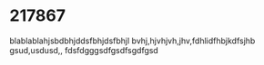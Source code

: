 # 217867 
blablablahjsbdbhjddsfbhjdsfbhjl
 bvhj,hjvhjvh,jhv,fdhlidfhbjkdfsjhb
gsud,usdusd,,
fdsfdgggsdfgsdfsgdfgsd
